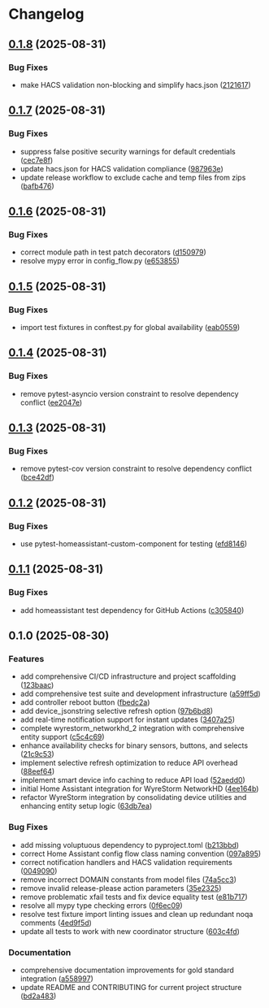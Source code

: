 # Changelog

## [0.1.8](https://github.com/Matt-Hadley/wyrestorm-networkhd-ha/compare/v0.1.7...v0.1.8) (2025-08-31)


### Bug Fixes

* make HACS validation non-blocking and simplify hacs.json ([2121617](https://github.com/Matt-Hadley/wyrestorm-networkhd-ha/commit/21216174d2064e28e7a27cbbbdd302ca6728e321))

## [0.1.7](https://github.com/Matt-Hadley/wyrestorm-networkhd-ha/compare/v0.1.6...v0.1.7) (2025-08-31)


### Bug Fixes

* suppress false positive security warnings for default credentials ([cec7e8f](https://github.com/Matt-Hadley/wyrestorm-networkhd-ha/commit/cec7e8f680245dd53ae626c674f02c1e176c5123))
* update hacs.json for HACS validation compliance ([987963e](https://github.com/Matt-Hadley/wyrestorm-networkhd-ha/commit/987963e1f19a997431cd24f65a7277b1dad71e5f))
* update release workflow to exclude cache and temp files from zips ([bafb476](https://github.com/Matt-Hadley/wyrestorm-networkhd-ha/commit/bafb47681630095f1066b4312bbba1ec6a0286b3))

## [0.1.6](https://github.com/Matt-Hadley/wyrestorm-networkhd-ha/compare/v0.1.5...v0.1.6) (2025-08-31)


### Bug Fixes

* correct module path in test patch decorators ([d150979](https://github.com/Matt-Hadley/wyrestorm-networkhd-ha/commit/d1509796a2a7ee47b1a43717ebbde9a5c99ef665))
* resolve mypy error in config_flow.py ([e653855](https://github.com/Matt-Hadley/wyrestorm-networkhd-ha/commit/e653855acc5bd667d56c0d59c08742528a2b5b54))

## [0.1.5](https://github.com/Matt-Hadley/wyrestorm-networkhd-ha/compare/v0.1.4...v0.1.5) (2025-08-31)


### Bug Fixes

* import test fixtures in conftest.py for global availability ([eab0559](https://github.com/Matt-Hadley/wyrestorm-networkhd-ha/commit/eab05596b34ee5c6b3bfc0b558240fe66df613ae))

## [0.1.4](https://github.com/Matt-Hadley/wyrestorm-networkhd-ha/compare/v0.1.3...v0.1.4) (2025-08-31)


### Bug Fixes

* remove pytest-asyncio version constraint to resolve dependency conflict ([ee2047e](https://github.com/Matt-Hadley/wyrestorm-networkhd-ha/commit/ee2047ede404375635f08e18c481a7a38cb7b941))

## [0.1.3](https://github.com/Matt-Hadley/wyrestorm-networkhd-ha/compare/v0.1.2...v0.1.3) (2025-08-31)


### Bug Fixes

* remove pytest-cov version constraint to resolve dependency conflict ([bce42df](https://github.com/Matt-Hadley/wyrestorm-networkhd-ha/commit/bce42df8bde1e61ac1a3eddd59fdd3d88ad8dc6f))

## [0.1.2](https://github.com/Matt-Hadley/wyrestorm-networkhd-ha/compare/v0.1.1...v0.1.2) (2025-08-31)


### Bug Fixes

* use pytest-homeassistant-custom-component for testing ([efd8146](https://github.com/Matt-Hadley/wyrestorm-networkhd-ha/commit/efd8146d5feda41033c2ded7590b284429f76fb6))

## [0.1.1](https://github.com/Matt-Hadley/wyrestorm-networkhd-ha/compare/v0.1.0...v0.1.1) (2025-08-31)


### Bug Fixes

* add homeassistant test dependency for GitHub Actions ([c305840](https://github.com/Matt-Hadley/wyrestorm-networkhd-ha/commit/c305840ec27581ef6bd5131bdcbcac007a750760))

## 0.1.0 (2025-08-30)


### Features

* add comprehensive CI/CD infrastructure and project scaffolding ([123baac](https://github.com/Matt-Hadley/wyrestorm-networkhd-ha/commit/123baac04791c65c75b5a466a73d6f8d04b2ba83))
* add comprehensive test suite and development infrastructure ([a59ff5d](https://github.com/Matt-Hadley/wyrestorm-networkhd-ha/commit/a59ff5d935eb584384e0eded6785c00c921d0194))
* add controller reboot button ([fbedc2a](https://github.com/Matt-Hadley/wyrestorm-networkhd-ha/commit/fbedc2a383294aeaefc875e9f6946e2fef0f0168))
* add device_jsonstring selective refresh option ([97b6bd8](https://github.com/Matt-Hadley/wyrestorm-networkhd-ha/commit/97b6bd82a4a49d01a535c2ea3597db479576b586))
* add real-time notification support for instant updates ([3407a25](https://github.com/Matt-Hadley/wyrestorm-networkhd-ha/commit/3407a25bb6a352d45a84ca25475953f87a3d6e5d))
* complete wyrestorm_networkhd_2 integration with comprehensive entity support ([c5c4c69](https://github.com/Matt-Hadley/wyrestorm-networkhd-ha/commit/c5c4c69c5ccfd6d92bb73caf0768fbdf1dcbc4c8))
* enhance availability checks for binary sensors, buttons, and selects ([21c9c53](https://github.com/Matt-Hadley/wyrestorm-networkhd-ha/commit/21c9c53faeaad1984559497ee4ecc414d714f696))
* implement selective refresh optimization to reduce API overhead ([88eef64](https://github.com/Matt-Hadley/wyrestorm-networkhd-ha/commit/88eef648636860cf219e4e42b3424d61e855fcbe))
* implement smart device info caching to reduce API load ([52aedd0](https://github.com/Matt-Hadley/wyrestorm-networkhd-ha/commit/52aedd028be704679842a1969e2bb430dfe39afb))
* initial Home Assistant integration for WyreStorm NetworkHD ([4ee164b](https://github.com/Matt-Hadley/wyrestorm-networkhd-ha/commit/4ee164b6fd4de0ebea7e803e63394fb797db8f61))
* refactor WyreStorm integration by consolidating device utilities and enhancing entity setup logic ([63db7ea](https://github.com/Matt-Hadley/wyrestorm-networkhd-ha/commit/63db7ea5bca3ec9811da23bce9901f7124fff75e))


### Bug Fixes

* add missing voluptuous dependency to pyproject.toml ([b213bbd](https://github.com/Matt-Hadley/wyrestorm-networkhd-ha/commit/b213bbdd1bbe4b8dbc4948bbdb3e87457f5b0c7d))
* correct Home Assistant config flow class naming convention ([097a895](https://github.com/Matt-Hadley/wyrestorm-networkhd-ha/commit/097a895b9e70680fe85771a144a8d8a861d0983e))
* correct notification handlers and HACS validation requirements ([0049090](https://github.com/Matt-Hadley/wyrestorm-networkhd-ha/commit/00490903fdd84b06dae187bb1aa9b28ae8655289))
* remove incorrect DOMAIN constants from model files ([74a5cc3](https://github.com/Matt-Hadley/wyrestorm-networkhd-ha/commit/74a5cc3df6c4016b73ef86c08b0da6b3d5538767))
* remove invalid release-please action parameters ([35e2325](https://github.com/Matt-Hadley/wyrestorm-networkhd-ha/commit/35e2325fe4f6e54e7ec00d084487f3c81e1a5f20))
* remove problematic xfail tests and fix device equality test ([e81b717](https://github.com/Matt-Hadley/wyrestorm-networkhd-ha/commit/e81b717eebb0d81f211f4c8b5659bcc8eb8e6a79))
* resolve all mypy type checking errors ([0f6ec09](https://github.com/Matt-Hadley/wyrestorm-networkhd-ha/commit/0f6ec09750f6f0589d5a350c816c82a902c0553a))
* resolve test fixture import linting issues and clean up redundant noqa comments ([4ed9f5d](https://github.com/Matt-Hadley/wyrestorm-networkhd-ha/commit/4ed9f5dd2e276760874ec847b8b0cab433b87304))
* update all tests to work with new coordinator structure ([603c4fd](https://github.com/Matt-Hadley/wyrestorm-networkhd-ha/commit/603c4fdee8f630edbb472503f0ad0458cba23329))


### Documentation

* comprehensive documentation improvements for gold standard integration ([a558997](https://github.com/Matt-Hadley/wyrestorm-networkhd-ha/commit/a558997db7a8720d4238180e05a00b42b2ff6667))
* update README and CONTRIBUTING for current project structure ([bd2a483](https://github.com/Matt-Hadley/wyrestorm-networkhd-ha/commit/bd2a483140eaa9937b0881341472d4db9f767c4e))
